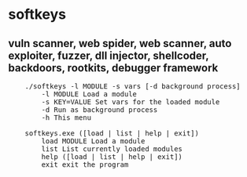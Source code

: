 # softkeys
vuln scanner, web spider, web scanner, auto exploiter, fuzzer, dll injector, shellcoder, backdoors, rootkits, debugger framework
-----------------------------------------------------------------------------------------------------------------------------------

<pre>
	./softkeys -l MODULE -s vars [-d background process]
		-l MODULE Load a module
		-s KEY=VALUE Set vars for the loaded module
		-d Run as background process
		-h This menu
		
	softkeys.exe ([load | list | help | exit])
		load MODULE Load a module
		list List currently loaded modules
		help ([load | list | help | exit])
		exit exit the program
</pre>

      
